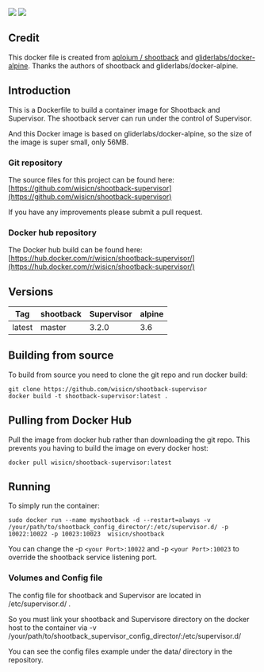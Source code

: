 [![](https://images.microbadger.com/badges/version/wisicn/shootback-supervisor.svg)](https://microbadger.com/images/wisicn/shootback-supervisor "Get your own version badge on microbadger.com") [![](https://images.microbadger.com/badges/image/wisicn/shootback-supervisor.svg)](https://microbadger.com/images/wisicn/shootback-supervisor "Get your own image badge on microbadger.com")
## Credit
This docker file is created from [aploium / shootback](https://github.com/aploium/shootback) and [gliderlabs/docker-alpine](https://github.com/gliderlabs/docker-alpine). Thanks the authors of shootback and gliderlabs/docker-alpine.
## Introduction
This is a Dockerfile to build a container image for Shootback and Supervisor. The shootback server can run under the control of Supervisor.

And this Docker image is based on gliderlabs/docker-alpine, so the size of the image is super small, only 56MB.
### Git repository
The source files for this project can be found here: [https://github.com/wisicn/shootback-supervisor](https://github.com/wisicn/shootback-supervisor)

If you have any improvements please submit a pull request.
### Docker hub repository
The Docker hub build can be found here: [https://hub.docker.com/r/wisicn/shootback-supervisor/](https://hub.docker.com/r/wisicn/shootback-supervisor/)
## Versions
| Tag | shootback | Supervisor | alpine |
|-----|-------|-----|--------|
| latest | master | 3.2.0 | 3.6 |


## Building from source
To build from source you need to clone the git repo and run docker build:
```
git clone https://github.com/wisicn/shootback-supervisor
docker build -t shootback-supervisor:latest .
```

## Pulling from Docker Hub
Pull the image from docker hub rather than downloading the git repo. This prevents you having to build the image on every docker host:
```
docker pull wisicn/shootback-supervisor:latest
```

## Running
To simply run the container:

```
sudo docker run --name myshootback -d --restart=always -v /your/path/to/shootback_config_director/:/etc/supervisor.d/ -p 10022:10022 -p 10023:10023  wisicn/shootback
```

You can change the -p ```<your Port>:10022``` and  -p ```<your Port>:10023``` to override the shootback service listening port.

### Volumes and Config file
The config file for shootback and Supervisor are located in /etc/supervisor.d/ .

So you must link your  shootback and Supervisore directory on the docker host to the container via  -v /your/path/to/shootback_supervisor_config_director/:/etc/supervisor.d/

You can see the config files example under the data/ directory in the repository.
